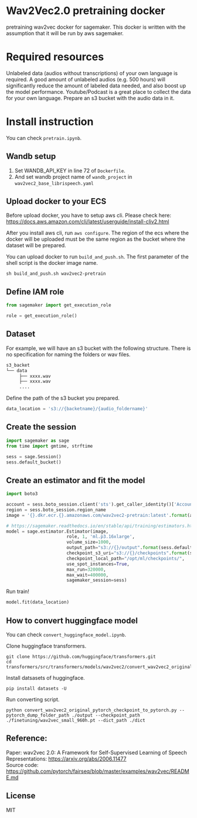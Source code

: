 # Wav2Vec2.0 pretraining docker

pretraining wav2vec docker for sagemaker.
This docker is written with the assumption that it will be run by aws sagemaker.

# Required resources

Unlabeled data (audios without transcriptions) of your own language is required.
A good amount of unlabeled audios (e.g. 500 hours) will significantly reduce the amount of labeled data needed, and also boost up the model performance. Youtube/Podcast is a great place to collect the data for your own language. Prepare an s3 bucket with the audio data in it.

# Install instruction

You can check `pretrain.ipynb`.

## Wandb setup

1. Set WANDB_API_KEY in line 72 of `Dockerfile`.
2. And set wandb project name of `wandb_project` in `wav2vec2_base_librispeech.yaml`

## Upload docker to your ECS

Before upload docker, you have to setup aws cli.
Please check here: https://docs.aws.amazon.com/cli/latest/userguide/install-cliv2.html

After you install aws cli, run `aws configure`.
The region of the ecs where the docker will be uploaded must be the same region as the bucket where the dataset will be prepared.

You can upload docker to run `build_and_push.sh`.
The first parameter of the shell script is the docker image name.

```shell
sh build_and_push.sh wav2vec2-pretrain
```

## Define IAM role

```python
from sagemaker import get_execution_role

role = get_execution_role()
```

## Dataset

For example, we will have an s3 bucket with the following structure. There is no specification for naming the folders or wav files.

```txt
s3_backet
└── data
     ├── xxxx.wav
     ├── xxxx.wav
     ....
```

Define the path of the s3 bucket you prepared.

```python
data_location = 's3://{backetname}/{audio_foldername}'
```

## Create the session

```python
import sagemaker as sage
from time import gmtime, strftime

sess = sage.Session()
sess.default_bucket()
```

## Create an estimator and fit the model

```python
import boto3

account = sess.boto_session.client('sts').get_caller_identity()['Account']
region = sess.boto_session.region_name
image = '{}.dkr.ecr.{}.amazonaws.com/wav2vec2-pretrain:latest'.format(account, region)

# https://sagemaker.readthedocs.io/en/stable/api/training/estimators.html
model = sage.estimator.Estimator(image,
                       role, 1, 'ml.p3.16xlarge',
                       volume_size=1000,
                       output_path="s3://{}/output".format(sess.default_bucket()),
                       checkpoint_s3_uri="s3://{}/checkpoints".format(sess.default_bucket()),
                       checkpoint_local_path="/opt/ml/checkpoints/",
                       use_spot_instances=True,
                       max_run=320000,
                       max_wait=400000,
                       sagemaker_session=sess)
```

Run train!

```python
model.fit(data_location)
```

## How to convert huggingface model

You can check `convert_huggingface_model.ipynb`.

Clone huggingface transformers.

```shell
git clone https://github.com/huggingface/transformers.git
cd transformers/src/transformers/models/wav2vec2/convert_wav2vec2_original_pytorch_checkpoint_to_pytorch.py
```

Install datsasets of huggingface.

```shell
pip install datasets -U
```

Run converting script.

```shell
python convert_wav2vec2_original_pytorch_checkpoint_to_pytorch.py --pytorch_dump_folder_path ./output --checkpoint_path ./finetuning/wav2vec_small_960h.pt --dict_path ./dict
```

## Reference:

Paper: wav2vec 2.0: A Framework for Self-Supervised Learning of Speech Representations: https://arxiv.org/abs/2006.11477 \
Source code: https://github.com/pytorch/fairseq/blob/master/examples/wav2vec/README.md

## License

MIT

